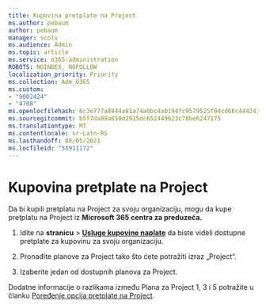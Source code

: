 ```yaml
---
title: Kupovina pretplate na Project
ms.author: pebaum
author: pebaum
manager: scotv
ms.audience: Admin
ms.topic: article
ms.service: o365-administration
ROBOTS: NOINDEX, NOFOLLOW
localization_priority: Priority
ms.collection: Adm_O365
ms.custom:
- "9002424"
- "4708"
ms.openlocfilehash: 6c3e777a8444a81a74a0bc4a0194fc9579525f04cd66c44424147cbd1454d196
ms.sourcegitcommit: b5f7da89a650d2915dc652449623c78be6247175
ms.translationtype: MT
ms.contentlocale: sr-Latn-RS
ms.lasthandoff: 08/05/2021
ms.locfileid: "53911172"
---
```

# <a name="purchase-project-subscription"></a>Kupovina pretplate na Project

Da bi kupili pretplatu na Project za svoju organizaciju, mogu da kupe pretplatu na Project iz **Microsoft 365 centra za preduzeća.**

1. Idite na **stranicu**  >  **[Usluge kupovine naplate](https://admin.microsoft.com/AdminPortal/Home?adminportal=1&msCV=%2BbOQtMNsz0ei8f5z.0.36#/catalog)** da biste videli dostupne pretplate za kupovinu za svoju organizaciju.

2. Pronađite planove za Project tako što ćete potražiti izraz „Project“.

3. Izaberite jedan od dostupnih planova za Project.

Dodatne informacije o razlikama između Plana za Project 1, 3 i 5 potražite u članku [Poređenje opcija pretplate na Project](https://products.office.com/project/compare-microsoft-project-management-software?tab=1&OCID=AID2000748_SEM_5j2j5X4B&MarinID=5j2j5X4B|78821275986631|%2Bproject%20%2Bo365|bb|c||1261139959949905|kwd-78821311481635:loc-190&lnkd=Bing_O365SMB_App&msclkid=185eccc165db1d3da290924720afcaa4&ef_id=XoY8vgAAAUTu0Bj8:20200402200513:s).
